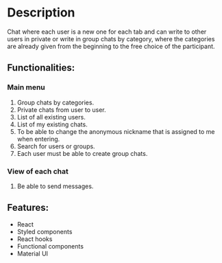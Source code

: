
# Description

Chat where each user is a new one for each tab and can write to other users in private or write in group chats by category, where the categories are already given from the beginning to the free choice of the participant.

## Functionalities:

### Main menu

1. Group chats by categories.
2. Private chats from user to user.
3. List of all existing users.
4. List of my existing chats.
5. To be able to change the anonymous nickname that is assigned to me when entering.
6. Search for users or groups.
7. Each user must be able to create group chats.

### View of each chat

1. Be able to send messages.

## Features:
- React
- Styled components
- React hooks
- Functional components
- Material UI

